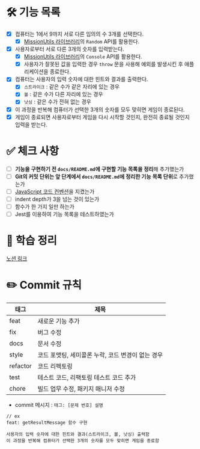 # 🛠️ 기능 목록

- [x] 컴퓨터는 1에서 9까지 서로 다른 임의의 수 3개를 선택한다.
  - [x] [MissionUtils 라이브러리](https://github.com/woowacourse-projects/javascript-mission-utils#mission-utils)의 `Random` API를 활용한다.
- [x] 사용자로부터 서로 다른 3개의 숫자를 입력받는다.
  - [x] [MissionUtils 라이브러리](https://github.com/woowacourse-projects/javascript-mission-utils#mission-utils)의 `Console` API를 활용한다.
  - [x] 사용자가 잘못된 값을 입력한 경우 `throw` 문을 사용해 예외를 발생시킨 후 애플리케이션을 종료한다.
- [x] 컴퓨터는 사용자의 입력 숫자에 대한 힌트와 결과를 출력한다.
  - [x] `스트라이크` : 같은 수가 같은 자리에 있는 경우
  - [x] `볼` : 같은 수가 다른 자리에 있는 경우
  - [x] `낫싱` : 같은 수가 전혀 없는 경우
- [x] 이 과정을 반복해 컴퓨터가 선택한 3개의 숫자를 모두 맞히면 게임이 종료된다.
- [x] 게임이 종료되면 사용자로부터 게임을 다시 시작할 것인지, 완전히 종료될 것인지 입력을 받는다.

# ✅ 체크 사항

- [ ] **기능을 구현하기 전 `docs/README.md`에 구현할 기능 목록을 정리**해 추가했는가
- [ ] **Git의 커밋 단위는 앞 단계에서 `docs/README.md`에 정리한 기능 목록 단위**로 추가했는가
- [ ] [JavaScript 코드 컨벤션](https://gist.github.com/stephenparish/9941e89d80e2bc58a153#allowed-type)을 지켰는가
- [ ] indent depth가 3을 넘는 것이 있는가
- [ ] 함수가 한 가지 일만 하는가
- [ ] Jest를 이용하여 기능 목록을 테스트하였는가

# 📑 학습 정리

[노션 링크](https://maevelog.notion.site/2-fd12f4dae95f4845a6774d11551c85b2)

# ✏️ Commit 규칙

| 태그     | 제목                                              |
| -------- | ------------------------------------------------- |
| feat     | 새로운 기능 추가                                  |
| fix      | 버그 수정                                         |
| docs     | 문서 수정                                         |
| style    | 코드 포맷팅, 세미콜론 누락, 코드 변경이 없는 경우 |
| refactor | 코드 리펙토링                                     |
| test     | 테스트 코드, 리팩토링 테스트 코드 추가            |
| chore    | 빌드 업무 수정, 패키지 매니저 수정                |

- commit 메시지 : `태그: [문제 번호] 설명`

```
// ex
feat: getResultMessage 함수 구현

사용자의 입력 숫자에 대한 힌트와 결과(스트라이크, 볼, 낫싱) 출력함
이 과정을 반복해 컴퓨터가 선택한 3개의 숫자를 모두 맞히면 게임을 종료함
```
